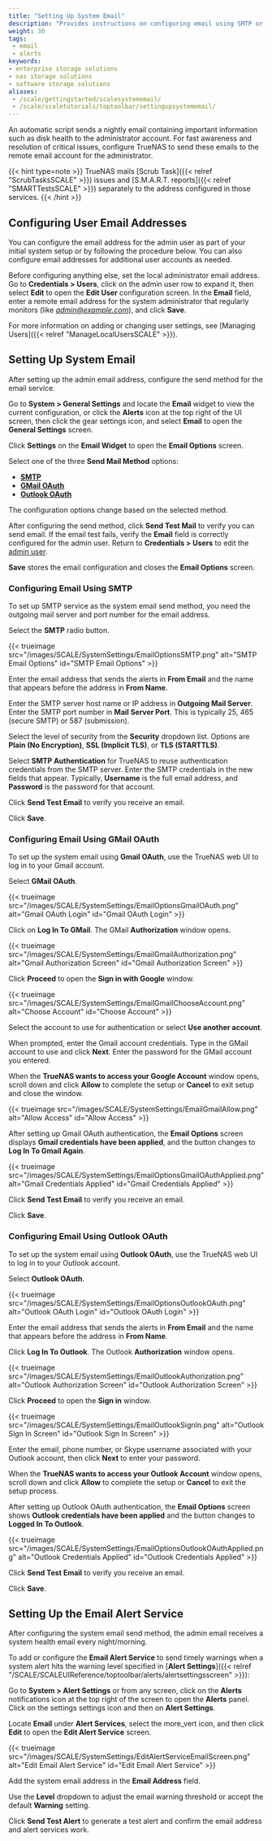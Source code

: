 ```yaml
---
title: "Setting Up System Email"
description: "Provides instructions on configuring email using SMTP or GMail OAuth and setting up the email alert service in TrueNAS."
weight: 30
tags:
 - email
 - alerts
keywords:
- enterprise storage solutions
- nas storage solutions
- software storage solutions
aliases:
 - /scale/gettingstarted/scalesystememail/
 - /scale/scaletutorials/toptoolbar/settingupsystememail/
---
```


An automatic script sends a nightly email containing important information such as disk health to the administrator account.
For fast awareness and resolution of critical issues, configure TrueNAS to send these emails to the remote email account for the administrator.

{{< hint type=note >}}
TrueNAS mails [Scrub Task]({{< relref "ScrubTasksSCALE" >}}) issues and [S.M.A.R.T. reports]({{< relref "SMARTTestsSCALE" >}}) separately to the address configured in those services.
{{< /hint >}}

## Configuring User Email Addresses

You can configure the email address for the admin user as part of your initial system setup or by following the procedure below.
You can also configure email addresses for additional user accounts as needed.

Before configuring anything else, set the local administrator email address.
Go to **Credentials > Users**, click on the admin user row to expand it, then select **Edit** to open the **Edit User** configuration screen.
In the **Email** field, enter a remote email address for the system administrator that regularly monitors (like *admin@example.com*), and click **Save**.

For more information on adding or changing user settings, see [Managing Users]({{< relref "ManageLocalUsersSCALE" >}}).

## Setting Up System Email

After setting up the admin email address, configure the send method for the email service.

Go to **System > General Settings** and locate the **Email** widget to view the current configuration, or click the **Alerts** <span class="iconify" data-icon="mdi:bell"></span> icon at the top right of the UI screen, then click the gear <span class="iconify" data-icon="mdi:cog"></span> settings icon, and select **Email** to open the **General Settings** screen.

Click **Settings** on the **Email Widget** to open the **Email Options** screen.

Select one of the three **Send Mail Method** options:

* [**SMTP**](#configuring-email-using-smtp)
* [**GMail OAuth**](#configuring-email-using-gmail-oauth)
* [**Outlook OAuth**](#configuring-email-using-outlook-oauth)

The configuration options change based on the selected method.

After configuring the send method, click **Send Test Mail** to verify you can send email.
If the email test fails, verify the **Email** field is correctly configured for the admin user.
Return to **Credentials > Users** to edit the [admin user](#configuring-the-admin-user-email-address).

**Save** stores the email configuration and closes the **Email Options** screen.

### Configuring Email Using SMTP

To set up SMTP service as the system email send method, you need the outgoing mail server and port number for the email address.

Select the **SMTP** radio button.

{{< trueimage src="/images/SCALE/SystemSettings/EmailOptionsSMTP.png" alt="SMTP Email Options" id="SMTP Email Options" >}}

Enter the email address that sends the alerts in **From Email** and the name that appears before the address in **From Name**.

Enter the SMTP server host name or IP address in **Outgoing Mail Server**.
Enter the SMTP port number in **Mail Server Port**. This is typically 25, 465 (secure SMTP) or 587 (submission).

Select the level of security from the **Security** dropdown list.
Options are **Plain (No Encryption)**, **SSL (Implicit TLS)**, or **TLS (STARTTLS)**.

Select **SMTP Authentication** for TrueNAS to reuse authentication credentials from the SMTP server.
Enter the SMTP credentials in the new fields that appear.
Typically, **Username** is the full email address, and **Password** is the password for that account.

Click **Send Test Email** to verify you receive an email.

Click **Save**.

### Configuring Email Using GMail OAuth

To set up the system email using **Gmail OAuth**, use the TrueNAS web UI to log in to your Gmail account.

Select **GMail OAuth**.

{{< trueimage src="/images/SCALE/SystemSettings/EmailOptionsGmailOAuth.png" alt="Gmail OAuth Login" id="Gmail OAuth Login" >}}

Click on **Log In To GMail**. The GMail **Authorization** window opens.

{{< trueimage src="/images/SCALE/SystemSettings/EmailGmailAuthorization.png" alt="Gmail Authorization Screen" id="Gmail Authorization Screen" >}}

Click **Proceed** to open the **Sign in with Google** window.

{{< trueimage src="/images/SCALE/SystemSettings/EmailGmailChooseAccount.png" alt="Choose Account" id="Choose Account" >}}

Select the account to use for authentication or select **Use another account**.

When prompted, enter the Gmail account credentials.
Type in the GMail account to use and click **Next**.
Enter the password for the GMail account you entered.

When the **TrueNAS wants to access your Google Account** window opens, scroll down and click **Allow** to complete the setup or **Cancel** to exit setup and close the window.

{{< trueimage src="/images/SCALE/SystemSettings/EmailGmailAllow.png" alt="Allow Access" id="Allow Access" >}}

After setting up Gmail OAuth authentication, the **Email Options** screen displays **Gmail credentials have been applied**, and the button changes to **Log In To Gmail Again**.

{{< trueimage src="/images/SCALE/SystemSettings/EmailOptionsGmailOAuthApplied.png" alt="Gmail Credentials Applied" id="Gmail Credentials Applied" >}}

Click **Send Test Email** to verify you receive an email.

Click **Save**.

### Configuring Email Using Outlook OAuth

To set up the system email using **Outlook OAuth**, use the TrueNAS web UI to log in to your Outlook account.

Select **Outlook OAuth**.

{{< trueimage src="/images/SCALE/SystemSettings/EmailOptionsOutlookOAuth.png" alt="Outlook OAuth Login" id="Outlook OAuth Login" >}}

Enter the email address that sends the alerts in **From Email** and the name that appears before the address in **From Name**.

Click **Log In To Outlook**. The Outlook **Authorization** window opens.

{{< trueimage src="/images/SCALE/SystemSettings/EmailOutlookAuthorization.png" alt="Outlook Authorization Screen" id="Outlook Authorization Screen" >}}

Click **Proceed** to open the **Sign in** window.

{{< trueimage src="/images/SCALE/SystemSettings/EmailOutlookSignIn.png" alt="Outlook Sign In Screen" id="Outlook Sign In Screen" >}}

Enter the email, phone number, or Skype username associated with your Outlook account, then click **Next** to enter your password.

When the **TrueNAS wants to access your Outlook Account** window opens, scroll down and click **Allow** to complete the setup or **Cancel** to exit the setup process.

After setting up Outlook OAuth authentication, the **Email Options** screen shows **Outlook credentials have been applied** and the button changes to **Logged In To Outlook**.

{{< trueimage src="/images/SCALE/SystemSettings/EmailOptionsOutlookOAuthApplied.png" alt="Outlook Credentials Applied" id="Outlook Credentials Applied" >}}

Click **Send Test Email** to verify you receive an email.

Click **Save**.

## Setting Up the Email Alert Service

After configuring the system email send method, the admin email receives a system health email every night/morning.

To add or configure the **Email Alert Service** to send timely warnings when a system alert hits the warning level specified in [**Alert Settings**]({{< relref "/SCALE/SCALEUIReference/toptoolbar/alerts/alertsettingsscreen" >}}):

 Go to **System > Alert Settings** or from any screen, click on the **Alerts** <span class="material-icons">notifications</span> icon at the top right of the screen to open the **Alerts** panel.
Click on the <span class="material-icons">settings</span> settings icon and then on **Alert Settings**.

Locate **Email** under **Alert Services**, select the <span class="material-icons">more_vert</span> icon, and then click **Edit** to open the **Edit Alert Service** screen.

{{< trueimage src="/images/SCALE/SystemSettings/EditAlertServiceEmailScreen.png" alt="Edit Email Alert Service" id="Edit Email Alert Service" >}}

Add the system email address in the **Email Address** field.

Use the **Level** dropdown to adjust the email warning threshold or accept the default **Warning** setting.

Click **Send Test Alert** to generate a test alert and confirm the email address and alert services work.